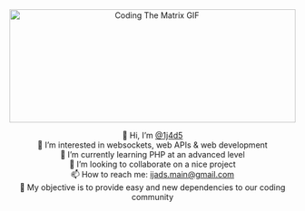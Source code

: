 <!DOCTYPE html>
<html lang="en">
<head>
<meta charset="UTF-8">
<meta name="viewport" content="width=device-width, initial-scale=1.0">

</head>
<body style="text-align: center;">
  
  
  <img src="https://media3.giphy.com/media/10zxDv7Hv5RF9C/giphy.gif?cid=ecf05e47z69bx014x0mw2w9kf2dwz9lhi5chw1aslalwdrg8&amp;ep=v1_gifs_search&amp;rid=giphy.gif&amp;ct=g" alt="Coding The Matrix GIF" style="width: 100%; height: 200px;">
  
  <ul style="list-style-type: none; padding: 0;">
    <li>👋 Hi, I’m <a href="https://github.com/1j4d5">@1j4d5</a></li>
    <li>👀 I’m interested in websockets, web APIs & web development</li>
    <li>🌱 I’m currently learning PHP at an advanced level</li>
    <li>💞️ I’m looking to collaborate on a nice project</li>
    <li>📫 How to reach me: <a href="mailto:ijads.main@gmail.com">ijads.main@gmail.com</a></li>
    <li>🔑 My objective is to provide easy and new dependencies to our coding community</li>
  </ul>

</body>
</html>
